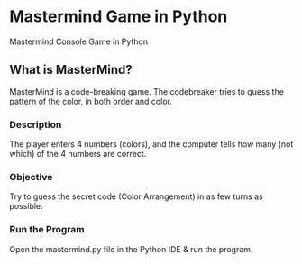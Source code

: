 # Mastermind Game in Python
Mastermind Console Game in Python

## What is MasterMind?
MasterMind is a code-breaking
game. The codebreaker tries to
guess the pattern of the color,
in both order and color.

### Description
The player enters 4 numbers (colors),
and the computer tells how many (not
which) of the 4 numbers are correct.

### Objective
Try to guess the secret code
(Color Arrangement) in as
few turns as possible.

### Run the Program
Open the mastermind.py file in the Python IDE & run the program.

